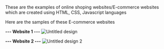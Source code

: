 These are the examples of online shoping websites/E-commerce websites which are created using HTML, CSS, Javascript languages

Here are the samples of these E-commerce websites 

**--- Website 1 ---**
![Untitled design](https://github.com/HitehPardeshi/Footware_websites/assets/119100439/8d8f7a23-9a3a-4d9c-89df-d3fec9c7c96c)

**--- Website 2 ---**
![Untitled design 2](https://github.com/HitehPardeshi/Footware_websites/assets/119100439/6fa07cab-dfb6-4576-8c90-95a5a19b2290)

